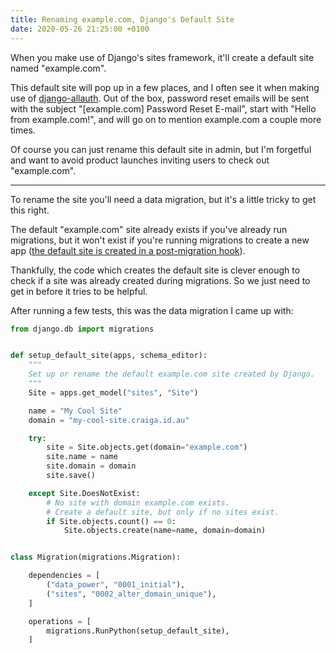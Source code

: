 ```yaml
---
title: Renaming example.com, Django's Default Site
date: 2020-05-26 21:25:00 +0100
---
```


When you make use of Django's sites framework, it'll create a default site named "example.com".

This default site will pop up in a few places, and I often see it when making use of [django-allauth](https://django-allauth.readthedocs.io). Out of the box, password reset emails will be sent with the subject "[example.com] Password Reset E-mail", start with "Hello from example.com!", and will go on to mention example.com a couple more times.

Of course you can just rename this default site in admin, but I'm forgetful and want to avoid product launches inviting users to check out "example.com".

---

To rename the site you'll need a data migration, but it's a little tricky to get this right.

The default "example.com" site already exists if you've already run migrations, but it won't exist if you're running migrations to create a new app ([the default site is created in a post-migration hook](https://docs.djangoproject.com/en/stable/ref/contrib/sites/#enabling-the-sites-framework)).

Thankfully, the code which creates the default site is clever enough to check if a site was already created during migrations. So we just need to get in before it tries to be helpful.

After running a few tests, this was the data migration I came up with:

```python
from django.db import migrations


def setup_default_site(apps, schema_editor):
    """
    Set up or rename the default example.com site created by Django.
    """
    Site = apps.get_model("sites", "Site")

    name = "My Cool Site"
    domain = "my-cool-site.craiga.id.au"

    try:
        site = Site.objects.get(domain="example.com")
        site.name = name
        site.domain = domain
        site.save()

    except Site.DoesNotExist:
        # No site with domain example.com exists.
        # Create a default site, but only if no sites exist.
        if Site.objects.count() == 0:
            Site.objects.create(name=name, domain=domain)


class Migration(migrations.Migration):

    dependencies = [
        ("data_power", "0001_initial"),
        ("sites", "0002_alter_domain_unique"),
    ]

    operations = [
        migrations.RunPython(setup_default_site),
    ]
```
